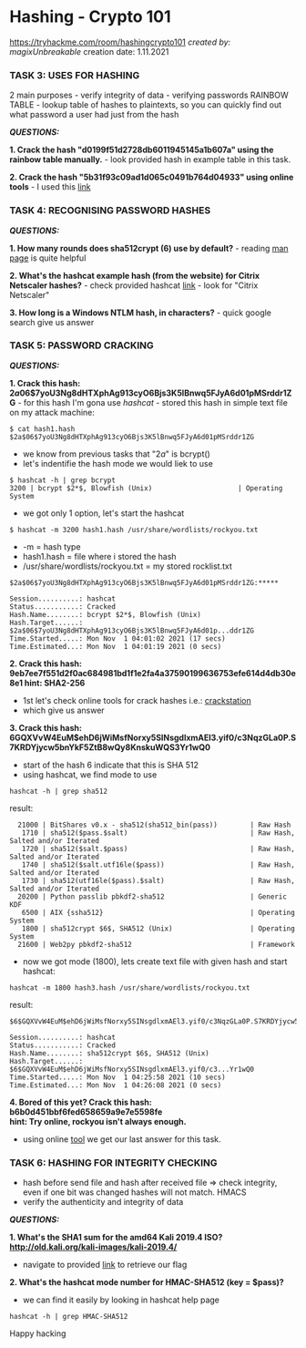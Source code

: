 
# Hashing - Crypto 101
   https://tryhackme.com/room/hashingcrypto101
   _created by: magixUnbreakable_
   creation date: 1.11.2021

### TASK 3: USES FOR HASHING
2 main purposes
	- verify integrity of data
	- verifying passwords
RAINBOW TABLE
	- lookup table of hashes to plaintexts, so you can quickly find out what password a user had just from the hash
	
**_QUESTIONS:_**

**1. Crack the hash "d0199f51d2728db6011945145a1b607a" using the rainbow table manually.**
	- look provided hash in example table in this task.

**2. Crack the hash "5b31f93c09ad1d065c0491b764d04933" using online tools**
	- I used this [link](https://hashes.com/en/decrypt/hash)
  
### TASK 4: RECOGNISING PASSWORD HASHES 
**_QUESTIONS:_**

**1. How many rounds does sha512crypt ($6$) use by default?**
	- reading [man page](https://man7.org/linux/man-pages/man5/login.defs.5.html) is quite helpful

**2. What's the hashcat example hash (from the website) for Citrix Netscaler hashes?**
	- check provided hashcat [link](https://hashcat.net/wiki/doku.php?id=example_hashes)
	- look for "Citrix Netscaler"

**3. How long is a Windows NTLM hash, in characters?**
	- quick google search give us answer
	
### TASK 5: PASSWORD CRACKING
**_QUESTIONS:_**

**1. Crack this hash: $2a$06$7yoU3Ng8dHTXphAg913cyO6Bjs3K5lBnwq5FJyA6d01pMSrddr1ZG**
	- for this hash I'm gona use _hashcat_
	- stored this hash in simple text file on my attack machine:
	
```
$ cat hash1.hash 
$2a$06$7yoU3Ng8dHTXphAg913cyO6Bjs3K5lBnwq5FJyA6d01pMSrddr1ZG
```

- we know from previous tasks that "$2a$" is bcrypt()
- let's indentifie the hash mode we would liek to use

```
$ hashcat -h | grep bcrypt
3200 | bcrypt $2*$, Blowfish (Unix)                     | Operating System
```
- we got only 1 option, let's start the hashcat

```
$ hashcat -m 3200 hash1.hash /usr/share/wordlists/rockyou.txt
```

- -m = hash type
- hash1.hash = file where i stored the hash
- /usr/share/wordlists/rockyou.txt = my stored rocklist.txt

```
$2a$06$7yoU3Ng8dHTXphAg913cyO6Bjs3K5lBnwq5FJyA6d01pMSrddr1ZG:*****
                                                 
Session..........: hashcat
Status...........: Cracked
Hash.Name........: bcrypt $2*$, Blowfish (Unix)
Hash.Target......: $2a$06$7yoU3Ng8dHTXphAg913cyO6Bjs3K5lBnwq5FJyA6d01p...ddr1ZG
Time.Started.....: Mon Nov  1 04:01:02 2021 (17 secs)
Time.Estimated...: Mon Nov  1 04:01:19 2021 (0 secs)
```


**2. Crack this hash: 9eb7ee7f551d2f0ac684981bd1f1e2fa4a37590199636753efe614d4db30e8e1	hint: SHA2-256**
- 1st let's check online tools for crack hashes i.e.: [crackstation](https://crackstation.net)
- which give us answer


**3. Crack this hash: $6$GQXVvW4EuM$ehD6jWiMsfNorxy5SINsgdlxmAEl3.yif0/c3NqzGLa0P.S7KRDYjycw5bnYkF5ZtB8wQy8KnskuWQS3Yr1wQ0**
- start of the hash $6$ indicate that this is SHA 512
- using hashcat, we find mode to use

```
hashcat -h | grep sha512
```

result:

```
  21000 | BitShares v0.x - sha512(sha512_bin(pass))        | Raw Hash
   1710 | sha512($pass.$salt)                              | Raw Hash, Salted and/or Iterated
   1720 | sha512($salt.$pass)                              | Raw Hash, Salted and/or Iterated
   1740 | sha512($salt.utf16le($pass))                     | Raw Hash, Salted and/or Iterated
   1730 | sha512(utf16le($pass).$salt)                     | Raw Hash, Salted and/or Iterated
  20200 | Python passlib pbkdf2-sha512                     | Generic KDF
   6500 | AIX {ssha512}                                    | Operating System
   1800 | sha512crypt $6$, SHA512 (Unix)                   | Operating System
  21600 | Web2py pbkdf2-sha512                             | Framework
```

- now we got mode (1800), lets create text file with given hash and start hashcat:

```
hashcat -m 1800 hash3.hash /usr/share/wordlists/rockyou.txt
```

result:

```
$6$GQXVvW4EuM$ehD6jWiMsfNorxy5SINsgdlxmAEl3.yif0/c3NqzGLa0P.S7KRDYjycw5bnYkF5ZtB8wQy8KnskuWQS3Yr1wQ0:*****
                                                 
Session..........: hashcat
Status...........: Cracked
Hash.Name........: sha512crypt $6$, SHA512 (Unix)
Hash.Target......: $6$GQXVvW4EuM$ehD6jWiMsfNorxy5SINsgdlxmAEl3.yif0/c3...Yr1wQ0
Time.Started.....: Mon Nov  1 04:25:58 2021 (10 secs)
Time.Estimated...: Mon Nov  1 04:26:08 2021 (0 secs)
```

**4. Bored of this yet? Crack this hash: b6b0d451bbf6fed658659a9e7e5598fe		
hint: Try online, rockyou isn't always enough.**

- using online [tool](https://crackstation.net) we get our last answer for this task.
	
### TASK 6: HASHING FOR INTEGRITY CHECKING

- hash before send file and hash after received file => check integrity, even if one bit was changed hashes will not match.
HMACS
- verify the authenticity and integrity of data
	
**_QUESTIONS:_**

**1. What's the SHA1 sum for the amd64 Kali 2019.4 ISO? http://old.kali.org/kali-images/kali-2019.4/**

- navigate to provided [link](http://old.kali.org/kali-images/kali-2019.4/SHA1SUMS) to retrieve our flag
	
	
**2. What's the hashcat mode number for HMAC-SHA512 (key = $pass)?**
- we can find it easily by looking in hashcat help page


```
hashcat -h | grep HMAC-SHA512
```

Happy hacking
